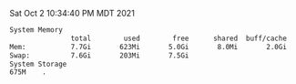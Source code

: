 Sat Oct  2 10:34:40 PM MDT 2021
```bash
System Memory
               total        used        free      shared  buff/cache   available
Mem:           7.7Gi       623Mi       5.0Gi       8.0Mi       2.0Gi       6.6Gi
Swap:          7.6Gi       203Mi       7.5Gi
System Storage
675M	.
```
